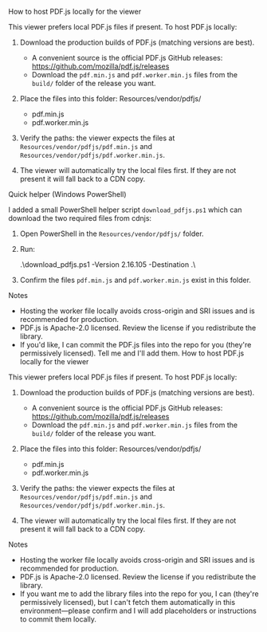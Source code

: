 How to host PDF.js locally for the viewer

This viewer prefers local PDF.js files if present. To host PDF.js locally:

1. Download the production builds of PDF.js (matching versions are best).
   - A convenient source is the official PDF.js GitHub releases: https://github.com/mozilla/pdf.js/releases
   - Download the `pdf.min.js` and `pdf.worker.min.js` files from the `build/` folder of the release you want.

2. Place the files into this folder:
   Resources/vendor/pdfjs/
   - pdf.min.js
   - pdf.worker.min.js

3. Verify the paths: the viewer expects the files at `Resources/vendor/pdfjs/pdf.min.js` and `Resources/vendor/pdfjs/pdf.worker.min.js`.

4. The viewer will automatically try the local files first. If they are not present it will fall back to a CDN copy.

Quick helper (Windows PowerShell)

I added a small PowerShell helper script `download_pdfjs.ps1` which can download the two required files from cdnjs:

1. Open PowerShell in the `Resources/vendor/pdfjs/` folder.
2. Run:

   .\download_pdfjs.ps1 -Version 2.16.105 -Destination .\

3. Confirm the files `pdf.min.js` and `pdf.worker.min.js` exist in this folder.

Notes
- Hosting the worker file locally avoids cross-origin and SRI issues and is recommended for production.
- PDF.js is Apache-2.0 licensed. Review the license if you redistribute the library.
- If you'd like, I can commit the PDF.js files into the repo for you (they're permissively licensed). Tell me and I'll add them.
How to host PDF.js locally for the viewer

This viewer prefers local PDF.js files if present. To host PDF.js locally:

1. Download the production builds of PDF.js (matching versions are best).
   - A convenient source is the official PDF.js GitHub releases: https://github.com/mozilla/pdf.js/releases
   - Download the `pdf.min.js` and `pdf.worker.min.js` files from the `build/` folder of the release you want.

2. Place the files into this folder:
   Resources/vendor/pdfjs/
   - pdf.min.js
   - pdf.worker.min.js

3. Verify the paths: the viewer expects the files at `Resources/vendor/pdfjs/pdf.min.js` and `Resources/vendor/pdfjs/pdf.worker.min.js`.

4. The viewer will automatically try the local files first. If they are not present it will fall back to a CDN copy.

Notes
- Hosting the worker file locally avoids cross-origin and SRI issues and is recommended for production.
- PDF.js is Apache-2.0 licensed. Review the license if you redistribute the library.
- If you want me to add the library files into the repo for you, I can (they're permissively licensed), but I can't fetch them automatically in this environment—please confirm and I will add placeholders or instructions to commit them locally.
